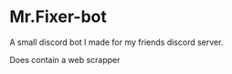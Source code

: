 # Mr.Fixer-bot

A small discord bot I made for my friends discord server.

Does contain a web scrapper
